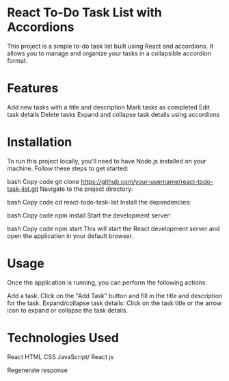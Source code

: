 # React To-Do Task List with Accordions
This project is a simple to-do task list built using React and accordions. It allows you to manage and organize your tasks in a collapsible accordion format.

# Features
Add new tasks with a title and description
Mark tasks as completed
Edit task details
Delete tasks
Expand and collapse task details using accordions

# Installation
To run this project locally, you'll need to have Node.js installed on your machine. Follow these steps to get started:


bash
Copy code
git clone https://github.com/your-username/react-todo-task-list.git
Navigate to the project directory:

bash
Copy code
cd react-todo-task-list
Install the dependencies:

bash
Copy code
npm install
Start the development server:

bash
Copy code
npm start
This will start the React development server and open the application in your default browser.

# Usage
Once the application is running, you can perform the following actions:

Add a task: Click on the "Add Task" button and fill in the title and description for the task.
Expand/collapse task details: Click on the task title or the arrow icon to expand or collapse the task details.

# Technologies Used
React
HTML
CSS
JavaScript/ React js








Regenerate response
